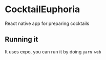 # CocktailEuphoria

React native app for preparing cocktails

## Running it

It uses expo, you can run it by doing ```yarn web```
